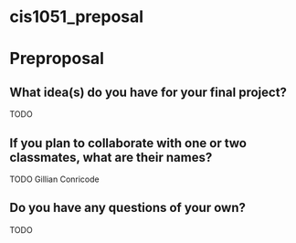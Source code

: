 # cis1051_preposal
# Preproposal

## What idea(s) do you have for your final project?

TODO 

## If you plan to collaborate with one or two classmates, what are their names?

TODO 
Gillian Conricode

## Do you have any questions of your own?

TODO
